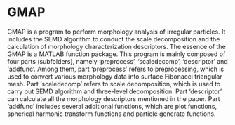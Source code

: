# GMAP
GMAP is a program to perform morphology analysis of irregular particles. It includes the SEMD algorithm to conduct the scale decomposition and the calculation of morphology characterization descriptors. The essence of the GMAP is a MATLAB function package. This program is mainly composed of four parts (subfolders), namely ‘preprocess’, ‘scaledecomp’, ‘descriptor’ and ‘addfunc’. Among them, part ‘preprocess’ refers to preprocessing, which is used to convert various morphology data into surface Fibonacci triangular mesh. Part ‘scaledecomp’ refers to scale decomposition, which is used to carry out SEMD algorithm and three-level decomposition. Part ‘descriptor’ can calculate all the morphology descriptors mentioned in the paper. Part ‘addfunc’ includes several additional functions, which are plot functions, spherical harmonic transform functions and particle generate functions.

